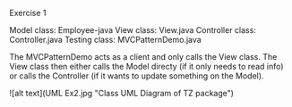 Exercise 1

Model class:        Employee-java
View class:         View.java
Controller class:   Controller.java
Testing class:      MVCPatternDemo.java

The MVCPatternDemo acts as a client and only calls the View class. 
The View class then either calls the Model directy (if it only needs to read info) or calls the Controller (if it wants to update something on the Model).

![alt text](UML Ex2.jpg "Class UML Diagram of TZ package")
